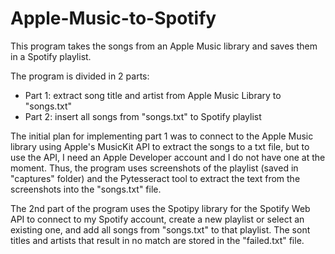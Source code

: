 # Apple-Music-to-Spotify

This program takes the songs from an Apple Music library and saves them in a Spotify playlist.

The program is divided in 2 parts:
- Part 1: extract song title and artist from Apple Music Library to "songs.txt"
- Part 2: insert all songs from "songs.txt" to Spotify playlist

The initial plan for implementing part 1 was to connect to the Apple Music library using Apple's MusicKit API to extract the songs to a txt file, but to use the API,
I need an Apple Developer account and I do not have one at the moment. Thus, the program uses screenshots of the playlist (saved in "captures" folder) and the Pytesseract tool to extract the text from the screenshots into the "songs.txt" file.

The 2nd part of the program uses the Spotipy library for the Spotify Web API to connect to my Spotify account, create a new playlist or select an existing one, and add all songs from "songs.txt" to that playlist. The sont titles and artists that result in no match are stored in the "failed.txt" file.
